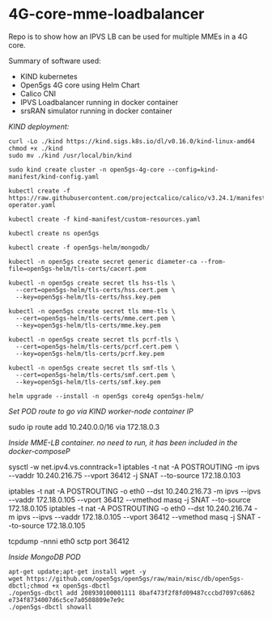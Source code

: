 # 4G-core-mme-loadbalancer

Repo is to show how an IPVS LB can be used for multiple MMEs in a 4G core.

Summary of software used:

- KIND kubernetes
- Open5gs 4G core using Helm Chart
- Calico CNI
- IPVS Loadbalancer running in docker container
- srsRAN simulator running in docker container

_*KIND deployment:*_

```
curl -Lo ./kind https://kind.sigs.k8s.io/dl/v0.16.0/kind-linux-amd64
chmod +x ./kind
sudo mv ./kind /usr/local/bin/kind

sudo kind create cluster -n open5gs-4g-core --config=kind-manifest/kind-config.yaml

kubectl create -f https://raw.githubusercontent.com/projectcalico/calico/v3.24.1/manifests/tigera-operator.yaml

kubectl create -f kind-manifest/custom-resources.yaml

kubectl create ns open5gs

kubectl create -f open5gs-helm/mongodb/

kubectl -n open5gs create secret generic diameter-ca --from-file=open5gs-helm/tls-certs/cacert.pem

kubectl -n open5gs create secret tls hss-tls \
  --cert=open5gs-helm/tls-certs/hss.cert.pem \
  --key=open5gs-helm/tls-certs/hss.key.pem
  
kubectl -n open5gs create secret tls mme-tls \
  --cert=open5gs-helm/tls-certs/mme.cert.pem \
  --key=open5gs-helm/tls-certs/mme.key.pem

kubectl -n open5gs create secret tls pcrf-tls \
  --cert=open5gs-helm/tls-certs/pcrf.cert.pem \
  --key=open5gs-helm/tls-certs/pcrf.key.pem

kubectl -n open5gs create secret tls smf-tls \
  --cert=open5gs-helm/tls-certs/smf.cert.pem \
  --key=open5gs-helm/tls-certs/smf.key.pem

helm upgrade --install -n open5gs core4g open5gs-helm/
```

_*Set POD route to go via KIND worker-node container IP*_

sudo ip route add 10.240.0.0/16 via 172.18.0.3

_*Inside MME-LB container. no need to run, it has been included in the docker-composeP*_

sysctl -w net.ipv4.vs.conntrack=1
iptables -t nat -A POSTROUTING -m ipvs --vaddr 10.240.216.75 --vport 36412 -j SNAT --to-source 172.18.0.103

iptables -t nat -A POSTROUTING -o eth0 --dst 10.240.216.73 -m ipvs --ipvs --vaddr 172.18.0.105 --vport 36412 --vmethod masq -j SNAT --to-source 172.18.0.105
iptables -t nat -A POSTROUTING -o eth0 --dst 10.240.216.74 -m ipvs --ipvs --vaddr 172.18.0.105 --vport 36412 --vmethod masq -j SNAT --to-source 172.18.0.105

tcpdump -nnni eth0 sctp port 36412

_*Inside MongoDB POD*_

```
apt-get update;apt-get install wget -y
wget https://github.com/open5gs/open5gs/raw/main/misc/db/open5gs-dbctl;chmod +x open5gs-dbctl
./open5gs-dbctl add 208930100001111 8baf473f2f8fd09487cccbd7097c6862 e734f8734007d6c5ce7a0508809e7e9c
./open5gs-dbctl showall
```